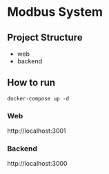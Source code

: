 # Modbus System

## Project Structure
- web
- backend

## How to run

`docker-compose up -d`

### Web

http://localhost:3001

### Backend

http://localhost:3000
